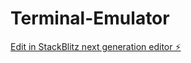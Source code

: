 # Terminal-Emulator

[Edit in StackBlitz next generation editor ⚡️](https://stackblitz.com/~/github.com/IgnatMaldive/Terminal-Emulator)